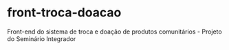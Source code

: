 # front-troca-doacao
Front-end do sistema de troca e doação de produtos comunitários - Projeto do Seminário Integrador
